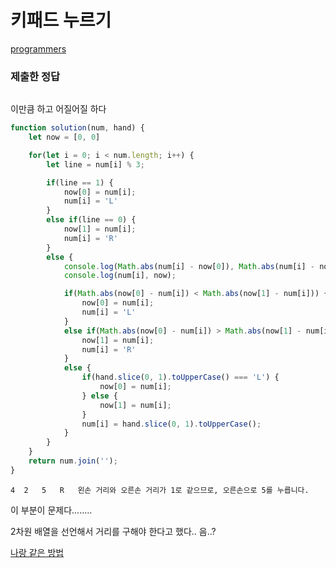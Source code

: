 # 키패드 누르기

[programmers](https://programmers.co.kr/learn/courses/30/lessons/67256)

### 제출한 정답
```js
```

이만큼 하고 어질어질 하다
```js
function solution(num, hand) {
    let now = [0, 0]

    for(let i = 0; i < num.length; i++) {
        let line = num[i] % 3;

        if(line == 1) {
            now[0] = num[i];
            num[i] = 'L'
        }
        else if(line == 0) {
            now[1] = num[i];
            num[i] = 'R'
        }
        else {
            console.log(Math.abs(num[i] - now[0]), Math.abs(num[i] - now[1]));
            console.log(num[i], now);

            if(Math.abs(now[0] - num[i]) < Math.abs(now[1] - num[i])) {
                now[0] = num[i];
                num[i] = 'L'
            }
            else if(Math.abs(now[0] - num[i]) > Math.abs(now[1] - num[i])) {
                now[1] = num[i];
                num[i] = 'R'
            }
            else {
                if(hand.slice(0, 1).toUpperCase() === 'L') {
                    now[0] = num[i];
                } else {
                    now[1] = num[i];
                }
                num[i] = hand.slice(0, 1).toUpperCase();
            }
        }
    }
    return num.join('');
}
```

`4	2	5	R	왼손 거리와 오른손 거리가 1로 같으므로, 오른손으로 5를 누릅니다.`

이 부분이 문제다........

2차원 배열을 선언해서 거리를 구해야 한다고 했다.. 음..?

[나랑 같은 방법](https://shrimp-burger.tistory.com/185)